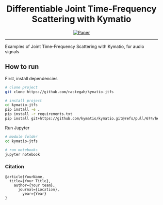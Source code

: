  <div align="center">    
  
# Differentiable Joint Time-Frequency Scattering with Kymatio

  [![Paper](http://img.shields.io/badge/paper-arxiv.1001.2234-B31B1B.svg)](https://www.nature.com/articles/nature14539)
  <!--
  ARXIV   
  [![Paper](http://img.shields.io/badge/arxiv-math.co:1480.1111-B31B1B.svg)](https://www.nature.com/articles/nature14539)
  -->

  <!--  
  Conference   
  -->   
  </div>
   
<hr>
Examples of Joint Time-Frequency Scattering with Kymatio, for audio signals

## How to run   
First, install dependencies   
```bash
# clone project   
git clone https://github.com/rastegah/kymatio-jtfs

# install project   
cd kymatio-jtfs
pip install -e .
pip install -r requirements.txt
pip install git+https://github.com/kymatio/kymatio.git@refs/pull/674/head
 ```   
  Run Jupyter   
   ```bash
# module folder
   cd kymatio-jtfs

# run notebooks
jupyter notebook
```

### Citation   
```
@article{YourName,
  title={Your Title},
    author={Your team},
      journal={Location},
        year={Year}
}
```   

